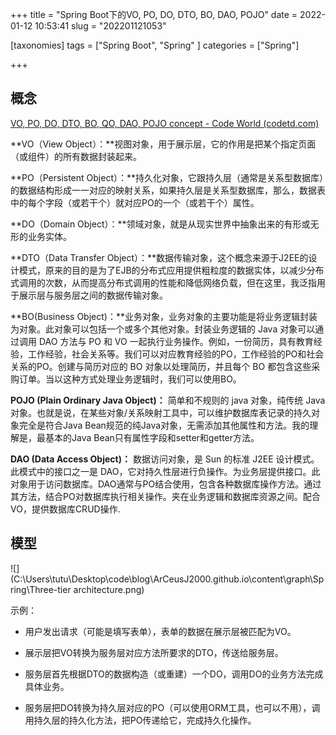 +++
title = "Spring Boot下的VO, PO, DO, DTO, BO, DAO, POJO"
date = 2022-01-12 10:53:41
slug = "202201121053"

[taxonomies]
tags = ["Spring Boot", "Spring" ]
categories = ["Spring"]

+++

<!-- more -->

## 概念

[VO, PO, DO, DTO, BO, QO, DAO, POJO concept - Code World (codetd.com)](https://www.codetd.com/en/article/12351967)

**VO（View Object）：**视图对象，用于展示层，它的作用是把某个指定页面（或组件）的所有数据封装起来。

**PO（Persistent Object）：**持久化对象，它跟持久层（通常是关系型数据库）的数据结构形成一一对应的映射关系，如果持久层是关系型数据库，那么，数据表中的每个字段（或若干个）就对应PO的一个（或若干个）属性。

**DO（Domain Object）：**领域对象，就是从现实世界中抽象出来的有形或无形的业务实体。

**DTO（Data Transfer Object）：**数据传输对象，这个概念来源于J2EE的设计模式，原来的目的是为了EJB的分布式应用提供粗粒度的数据实体，以减少分布式调用的次数，从而提高分布式调用的性能和降低网络负载，但在这里，我泛指用于展示层与服务层之间的数据传输对象。

**BO(Business Object)：**业务对象，业务对象的主要功能是将业务逻辑封装为对象。此对象可以包括一个或多个其他对象。封装业务逻辑的 Java 对象可以通过调用 DAO 方法与 PO 和 VO 一起执行业务操作。例如，一份简历，具有教育经验，工作经验，社会关系等。我们可以对应教育经验的PO，工作经验的PO和社会关系的PO。创建与简历对应的 BO 对象以处理简历，并且每个 BO 都包含这些采购订单。当以这种方式处理业务逻辑时，我们可以使用BO。

**POJO (Plain Ordinary Java Object)：** 简单和不规则的 java 对象，纯传统 Java 对象。也就是说，在某些对象/关系映射工具中，可以维护数据库表记录的持久对象完全是符合Java Bean规范的纯Java对象，无需添加其他属性和方法。我的理解是，最基本的Java Bean只有属性字段和setter和getter方法。

**DAO (Data Access Object)：** 数据访问对象，是 Sun 的标准 J2EE 设计模式。此模式中的接口之一是 DAO，它对持久性层进行负操作。为业务层提供接口。此对象用于访问数据库。DAO通常与PO结合使用，包含各种数据库操作方法。通过其方法，结合PO对数据库执行相关操作。夹在业务逻辑和数据库资源之间。配合VO，提供数据库CRUD操作.



## 模型

![](C:\Users\tutu\Desktop\code\blog\ArCeusJ2000.github.io\content\graph\Spring\Three-tier architecture.png)

示例：

- 用户发出请求（可能是填写表单），表单的数据在展示层被匹配为VO。

- 展示层把VO转换为服务层对应方法所要求的DTO，传送给服务层。

- 服务层首先根据DTO的数据构造（或重建）一个DO，调用DO的业务方法完成具体业务。

- 服务层把DO转换为持久层对应的PO（可以使用ORM工具，也可以不用），调用持久层的持久化方法，把PO传递给它，完成持久化操作。

